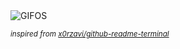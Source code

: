 <div align="justify">
<picture>
    <source media="(prefers-color-scheme: dark)" srcset="https://i.ibb.co/ZScnSVn/output-gif.gif">
    <source media="(prefers-color-scheme: light)" srcset="https://i.ibb.co/ZScnSVn/output-gif.gif">
    <img alt="GIFOS" src="https://i.ibb.co/ZScnSVn/output-gif.gif">
</picture>

<sub><i>inspired from [x0rzavi/github-readme-terminal](https://github.com/x0rzavi/github-readme-terminal)</i></sub>

</div>

<!-- Image deletion URL: https://ibb.co/W0Bb06b/8407b0412bc1958f745ffb88df61a49d -->